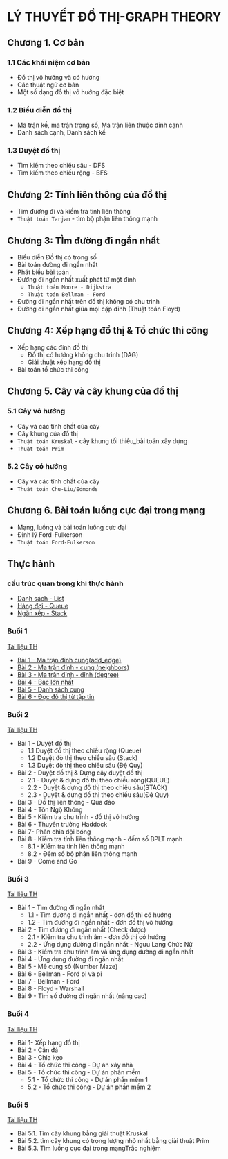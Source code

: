 # LÝ THUYẾT ĐỒ THỊ-GRAPH THEORY
## Chương 1. Cơ bản
### 1.1 Các khái niệm cơ bản
- Đồ thị vô hướng và có hướng
- Các thuật ngữ cơ bản
- Một số dạng đồ thị vô hướng đặc biệt

### 1.2 Biểu diễn đồ thị
- Ma trận kề, ma trận trọng số, Ma trận liên thuộc đỉnh
cạnh
- Danh sách cạnh, Danh sách kề

### 1.3 Duyệt đồ thị
- Tìm kiếm theo chiều sâu - DFS
- Tìm kiếm theo chiều rộng - BFS

## Chương 2: Tính liên thông của đồ thị
- Tìm đường đi và kiểm tra tính liên thông
- `Thuật toán Tarjan` - tìm bộ phận liên thông mạnh

## Chương 3: TÌm đường đi ngắn nhất
- Biểu diễn Đồ thị có trọng số
- Bài toán đường đi ngắn nhất
- Phát biểu bài toán
- Đường đi ngắn nhất xuất phát từ một đỉnh
  - `Thuật toán Moore - Dijkstra`
  - `Thuật toán Bellman - Ford`
- Đường đi ngắn nhất trên đồ thị không có chu trình
- Đường đi ngắn nhất giữa mọi cặp đỉnh (Thuật toán Floyd)

## Chương 4: Xếp hạng đồ thị & Tổ chức thi công
- Xếp hạng các đỉnh đồ thị
   - Đồ thị có hướng không chu trình (DAG)
   - Giải thuật xếp hạng đồ thị
- Bài toán tổ chức thi công

## Chương 5. Cây và cây khung của đồ thị
### 5.1 Cây vô hướng
- Cây và các tính chất của cây
- Cây khung của đồ thị
- `Thuật toán Kruskal` - cây khung tối thiểu_bài toán xây dựng
- `Thuật toán Prim`
### 5.2 Cây có hướng
- Cây và các tính chất của cây
- `Thuật toán Chu-Liu/Edmonds` 

## Chương 6. Bài toán luồng cực đại trong mạng
- Mạng, luồng và bài toán luồng cực đại
- Định lý Ford-Fulkerson
- `Thuật toán Ford-Fulkerson`

## Thực hành
### cấu trúc quan trọng khi thực hành
- [Danh sách - List]()
- [Hàng đợi - Queue]()
- [Ngăn xếp - Stack]()
### Buổi 1
[Tài liệu TH](https://github.com/BuiTranNgocLy/CT175_LTDT_code_C/blob/main/Tai_Lieu_TH/Session1_Bi%E1%BB%83u_Di%E1%BB%85n_Graph.pdf)
- [Bài 1 - Ma trận đỉnh cung(add_edge)]()
- [Bài 2 - Ma trận đỉnh - cung (neighbors)]()
- [Bài 3 - Ma trận đỉnh - đỉnh (degree)]()
- [Bài 4 - Bậc lớn nhất]()
- [Bài 5 - Danh sách cung]()
- [Bài 6 - Đọc đồ thị từ tập tin]()
### Buổi 2
[Tài liệu TH]()
- Bài 1 - Duyệt đồ thị
  - 1.1 Duyệt đồ thị theo chiều rộng (Queue)
  - 1.2 Duyệt đò thị theo chiều sâu (Stack)
  - 1.3 Duyệt đò thị theo chiều sâu (Đệ Quy)  
- Bài 2 - Duyệt đồ thị & Dựng cây duyệt đồ thị
  - 2.1 - Duyệt & dựng đồ thị theo chiều rộng(QUEUE)
  - 2.2 - Duyệt & dựng đồ thị theo chiều sâu(STACK)
  - 2.3 - Duyệt & dựng đồ thị theo chiều sâu(Đệ Quy)
- Bài 3 - Đồ thị liên thông - Qua đảo
- Bài 4 - Tôn Ngộ Không
- Bài 5 - Kiểm tra chu trình - đồ thị vô hướng
- Bài 6 - Thuyền trưởng Haddock
- Bài 7- Phân chia đội bóng
- Bài 8 - Kiểm tra tính liên thông mạnh - đếm số BPLT mạnh
  - 8.1 - Kiểm tra tính liên thông mạnh
  - 8.2 - Đếm số bộ phận liên thông mạnh
- Bài 9 - Come and Go
### Buổi 3
[Tài liệu TH]()
- Bài 1 - Tìm đường đi ngắn nhất
  - 1.1 - Tìm đường đi ngắn nhất - đơn đồ thị có hướng
  - 1.2 - Tìm đường đi ngắn nhất - đơn đồ thị vô hướng
- Bài 2 - Tìm đường đi ngắn nhất (Check được)
  - 2.1 - Kiểm tra chu trình âm - đơn đồ thị có hướng
  - 2.2 - Ứng dụng đường đi ngắn nhất - Ngưu Lang Chức Nữ
- Bài 3 - Kiểm tra chu trình âm và ứng dụng đường đi ngắn nhất
- Bài 4 - Ứng dụng đường đi ngắn nhất
- Bài 5 - Mê cung số (Number Maze)
- Bài 6 - Bellman - Ford pi và pi
- Bài 7 - Bellman - Ford
- Bài 8 - Floyd - Warshall
- Bài 9 - Tìm số đường đi ngắn nhất (nâng cao)
### Buổi 4
[Tài liệu TH]()
- Bài 1- Xếp hạng đồ thị
- Bài 2 - Cân đá
- Bài 3 - Chia kẹo
- Bài 4 - Tổ chức thi công - Dự án xây nhà
- Bài 5 - Tổ chức thi công - Dự án phần mềm
  - 5.1 - Tổ chức thi công - Dự án phần mềm 1
  - 5.2 - Tổ chức thi công - Dự án phần mềm 2
### Buổi 5
[Tài liệu TH]()
- Bài 5.1. Tìm cây khung bằng giải thuật Kruskal
- Bài 5.2. tìm cây khung có trọng lượng nhỏ nhất bằng giải thuật Prim
- Bài 5.3. Tìm luồng cực đại trong mạngTrắc nghiệm
